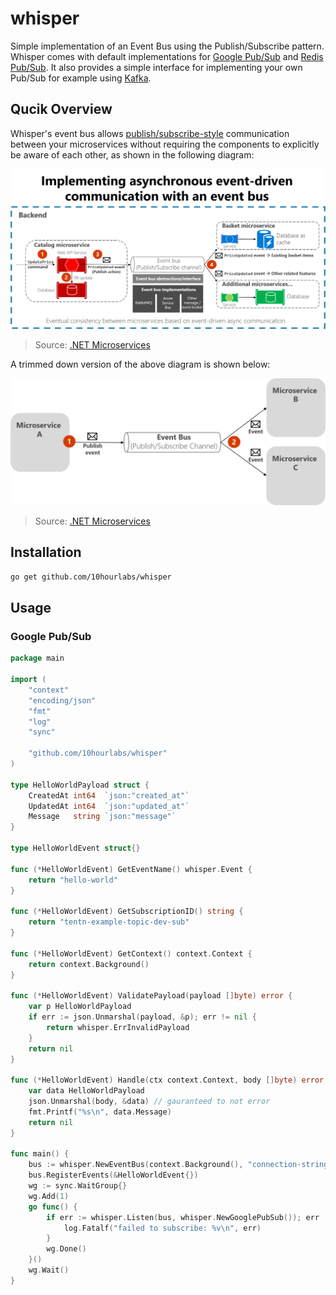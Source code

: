 # whisper

Simple implementation of an Event Bus using the Publish/Subscribe pattern. Whisper comes with default implementations for [Google Pub/Sub](https://cloud.google.com/pubsub/docs/overview) and [Redis Pub/Sub](https://redis.io/docs/manual/pubsub/). It also provides a simple interface for implementing your own Pub/Sub for example using [Kafka](https://kafka.apache.org/documentation/).

## Qucik Overview

Whisper's event bus allows [publish/subscribe-style](https://en.wikipedia.org/wiki/Publish%E2%80%93subscribe_pattern) communication between your microservices without requiring the components to explicitly be aware of each other, as shown in the following diagram:

![event-pubsub](./event-driven-communication.png)
> Source: [.NET Microservices](https://docs.microsoft.com/en-us/dotnet/architecture/microservices/)

A trimmed down version of the above diagram is shown below:

![pubsub-basic](./publish-subscribe-basics.png)
> Source: [.NET Microservices](https://docs.microsoft.com/en-us/dotnet/architecture/microservices/)

## Installation

```bash
go get github.com/10hourlabs/whisper
```

## Usage

### Google Pub/Sub

```go
package main

import (
	"context"
	"encoding/json"
	"fmt"
	"log"
	"sync"

	"github.com/10hourlabs/whisper"
)

type HelloWorldPayload struct {
	CreatedAt int64  `json:"created_at"`
	UpdatedAt int64  `json:"updated_at"`
	Message   string `json:"message"`
}

type HelloWorldEvent struct{}

func (*HelloWorldEvent) GetEventName() whisper.Event {
	return "hello-world"
}

func (*HelloWorldEvent) GetSubscriptionID() string {
	return "tentn-example-topic-dev-sub"
}

func (*HelloWorldEvent) GetContext() context.Context {
	return context.Background()
}

func (*HelloWorldEvent) ValidatePayload(payload []byte) error {
	var p HelloWorldPayload
	if err := json.Unmarshal(payload, &p); err != nil {
		return whisper.ErrInvalidPayload
	}
	return nil
}

func (*HelloWorldEvent) Handle(ctx context.Context, body []byte) error {
	var data HelloWorldPayload
	json.Unmarshal(body, &data) // gauranteed to not error
	fmt.Printf("%s\n", data.Message)
	return nil
}

func main() {
	bus := whisper.NewEventBus(context.Background(), "connection-string")
	bus.RegisterEvents(&HelloWorldEvent{})
	wg := sync.WaitGroup{}
	wg.Add(1)
	go func() {
		if err := whisper.Listen(bus, whisper.NewGooglePubSub()); err != nil {
			log.Fatalf("failed to subscribe: %v\n", err)
		}
		wg.Done()
	}()
	wg.Wait()
}
```
